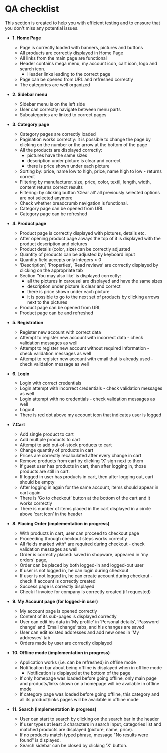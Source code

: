 # QA checklist

This section is created to help you with efficient testing and to enssure that you don't miss any potential issues.

- **1. Home Page**

  - Page is correctly loaded with banners, pictures and buttons
  - All products are correctly displayed in Home Page
  - All links from the main page are functional
  - Header contains mega menu, my account icon, cart icon, logo and search icon.
    - Header links leading to the correct page
  - Page can be opened from URL and refreshed correctly
  - The categories are well organized

- **2. Sidebar menu**

  - Sidebar menu is on the left side
  - User can correctly navigate between menu parts
  - Subcategories are linked to correct pages

- **3. Category page**

  - Category pages are correctly loaded
  - Pagination works correctly: it is possible to change the page by clicking on the number or the arrow at the bottom of the page
  - All the products are displayed correctly:
    - pictures have the same sizes
    - description under picture is clear and correct
    - there is price shown under each picture
  - Sorting by: price, name low to high, price, name high to low - returns correct
  - Filtering by manufacturer, size, price, color, textil, length, width, content returns correct results
  - Filtering: by clicking button ‘Clear all’ all previously selected options are not selected anymore
  - Check whether breadcrumb navigation is functional.
  - Category page can be opened from URL
  - Category page can be refreshed

- **4. Product page**

  - Product page is correctly displayed with pictures, details etc.
  - After opening product page always the top of it is displayed with the product description and pictures
  - Product details (color, size) can be correctly adjusted
  - Quantity of products can be adjusted by keyboard input
  - Quantity field accepts only integers > 0
  - ‘Description’, ‘Properties’, ‘Read reviews’ are correctly displayed by clicking on the appropriate tab
  - Section ‘You may also like’ is displayed correctly:
    - all the pictures in carousel are displayed and have the same sizes
    - description under picture is clear and correct
    - there is price shown under each picture
    - it is possible to go to the next set of products by clicking arrows next to the pictures
  - Product page can be opened from URL
  - Product page can be and refreshed

- **5. Registration**

  - Register new account with correct data
  - Attempt to register new account with incorrect data - check validation messages as well
  - Attempt to register new account without required information - check validation messages as well
  - Attempt to register new account with email that is already used - check validation message as well

- **6. Login**

  - Login with correct credentials
  - Login attempt with incorrect credentials - check validation messages as well
  - Login attempt with no credentials - check validation messages as well
  - Logout
  - There is red dot above my account icon that indicates user is logged

- **7.Cart**

  - Add single product to cart
  - Add multiple products to cart
  - Attempt to add out-of-stock products to cart
  - Change quantity of products in cart
  - Prices are correctly recalculated after every change in cart
  - Remove products from cart by clicking ‘X’ sign next to them
  - If guest user has products in cart, then after logging in, those products are still in cart.
  - If logged in user has products in cart, then after logging out, cart should be empty
  - After logging in again for the same account, items should appear in cart again
  - There is ‘Go to checkout’ button at the bottom of the cart and it works correctly
  - There is number of items placed in the cart displayed in a circle above ‘cart icon’ in the header

- **8. Placing Order (implementation in progress)**

  - With products in cart, user can proceed to checkout page
  - Proceeding through checkout steps works correctly
  - All fields marked with\* are required during checkout - check validation messages as well
  - Order is correctly placed: saved in shopware, appeared in 'my orders' page,
  - Order can be placed by both logged-in and logged-out user
  - If user is not logged in, he can login during checkout
  - If user is not logged in, he can create account during checkout - check if account is correctly created
  - Success page is correctly displayed
  - Check if invoice for company is correctly created (if requested)

- **9. My Account page (for logged-in user)**

  - My account page is opened correctly
  - Content of its sub-pages is displayed correctly
  - User can edit his data in ‘My profile’ in ‘Personal details’, ‘Password change’ and ‘Email change’ tabs, and his changes are saved
  - User can edit existed addresses and add new ones in ‘My addresses’ tab
  - Orders made by user are correctly displayed

- **10. Offline mode (implementation in progress)**

  - Application works (i.e. can be refreshed) in offline mode
  - Notification bar about being offline is displayed when in offline mode
    - Notification is displayed at the bottom of the page
  - If only homepage was loaded before going offline, only main page and products/links shown on a homepage will be available in offline mode
  - If category page was loaded before going offline, this category and all its product/links pages will be available in offline mode

- **11. Search (implementation in progress)**
  - User can start to search by clicking on the search bar in the header
  - If user types at least 3 characters in search input, categories list and matched products are displayed (picture, name, price).
  - If no products match typed phrase, message "No results were found" is displayed.
  - Search sidebar can be closed by clicking 'X' button.
